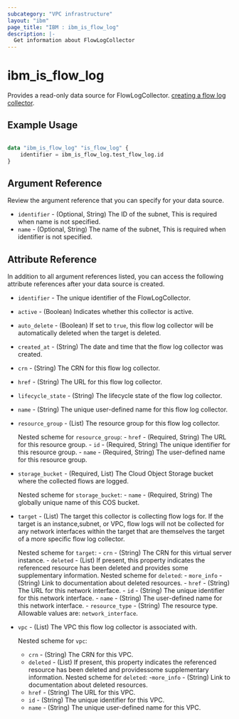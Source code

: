 ```yaml
---
subcategory: "VPC infrastructure"
layout: "ibm"
page_title: "IBM : ibm_is_flow_log"
description: |-
  Get information about FlowLogCollector
---
```


# ibm_is_flow_log

Provides a read-only data source for FlowLogCollector. 
[creating a flow log collector](https://cloud.ibm.com/docs/vpc?topic=vpc-ordering-flow-log-collector).

## Example Usage

```terraform

data "ibm_is_flow_log" "is_flow_log" {
	identifier = ibm_is_flow_log.test_flow_log.id
}
```

## Argument Reference

Review the argument reference that you can specify for your data source.

- `identifier` - (Optional, String) The ID of the subnet, This is required when name is not specified.
- `name` - (Optional, String) The name of the subnet,  This is required when identifier is not specified.
## Attribute Reference

In addition to all argument references listed, you can access the following attribute references after your data source is created.

- `identifier` - The unique identifier of the FlowLogCollector.
- `active` - (Boolean) Indicates whether this collector is active.
- `auto_delete` - (Boolean) If set to `true`, this flow log collector will be automatically deleted when the target is deleted.
- `created_at` - (String) The date and time that the flow log collector was created.
- `crn` - (String) The CRN for this flow log collector.
- `href` - (String) The URL for this flow log collector.
- `lifecycle_state` - (String) The lifecycle state of the flow log collector.
- `name` - (String) The unique user-defined name for this flow log collector.
- `resource_group` - (List) The resource group for this flow log collector.

	Nested scheme for `resource_group`:
    	- `href` - (Required, String) The URL for this resource group.
    	- `id` - (Required, String) The unique identifier for this resource group.
    	- `name` - (Required, String) The user-defined name for this resource group.

- `storage_bucket` - (Required, List) The Cloud Object Storage bucket where the collected flows are logged.
  
	Nested scheme for `storage_bucket`:
    	- `name` - (Required, String) The globally unique name of this COS bucket.

- `target` - (List) The target this collector is collecting flow logs for. If the target is an instance,subnet, or VPC, flow logs will not be collected for any network interfaces within the target that are themselves the target of a more specific flow log collector.

	Nested scheme for `target`:
    	- `crn` - (String) The CRN for this virtual server instance.
    	- `deleted` - (List) If present, this property indicates the referenced resource has been deleted and provides some supplementary information.
			Nested scheme for `deleted`:
      		- `more_info` - (String) Link to documentation about deleted resources.
    	- `href` - (String) The URL for this network interface.
    	- `id` - (String) The unique identifier for this network interface.
    	- `name` - (String) The user-defined name for this network interface.
    	- `resource_type` - (String) The resource type. Allowable values are: `network_interface`.

- `vpc` - (List) The VPC this flow log collector is associated with.
	
	Nested scheme for `vpc`:
	- `crn` - (String) The CRN for this VPC.
	- `deleted` - (List) If present, this property indicates the referenced resource has been deleted and providessome supplementary information.
		Nested scheme for `deleted`:
  			-`more_info` - (String) Link to documentation about deleted resources.
	- `href` - (String) The URL for this VPC.
	- `id` - (String) The unique identifier for this VPC.
	- `name` - (String) The unique user-defined name for this VPC.

